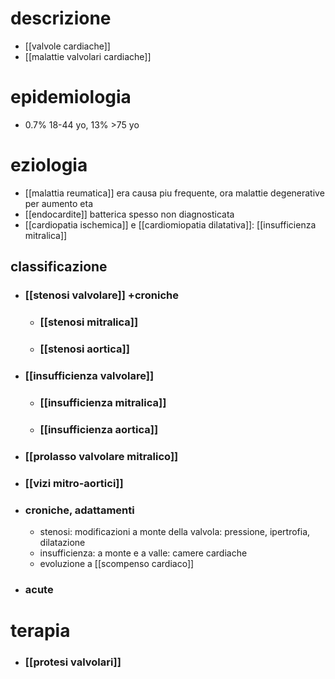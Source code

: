 # descrizione
- [[valvole cardiache]]
- [[malattie valvolari cardiache]]

# epidemiologia
- 0.7% 18-44 yo, 13% >75 yo

# eziologia
- [[malattia reumatica]] era causa piu frequente, ora malattie degenerative per aumento eta
- [[endocardite]] batterica spesso non diagnosticata
- [[cardiopatia ischemica]] e [[cardiomiopatia dilatativa]]: [[insufficienza mitralica]]
## classificazione
- ### [[stenosi valvolare]] +croniche
	- ### [[stenosi mitralica]]
	- ### [[stenosi aortica]]
- ### [[insufficienza valvolare]]
	- ### [[insufficienza mitralica]]
	- ### [[insufficienza aortica]]
- ### [[prolasso valvolare mitralico]]
- ### [[vizi mitro-aortici]]
- ### croniche, adattamenti
	- stenosi: modificazioni a monte della valvola: pressione, ipertrofia, dilatazione
	- insufficienza: a monte e a valle: camere cardiache
	- evoluzione a [[scompenso cardiaco]]
- ### acute

# terapia
- ### [[protesi valvolari]]
